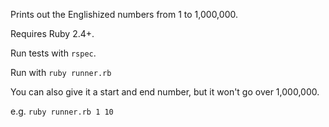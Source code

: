 Prints out the Englishized numbers from 1 to 1,000,000.

Requires Ruby 2.4+.

Run tests with `rspec`.

Run with `ruby runner.rb`

You can also give it a start and end number, but it won't go over 1,000,000. 

e.g. `ruby runner.rb 1 10`

